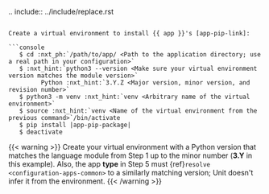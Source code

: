 .. include:: ../include/replace.rst
```

Create a virtual environment to install {{ app }}'s [app-pip-link]:

```console
   $ cd :nxt_ph:`/path/to/app/ <Path to the application directory; use a real path in your configuration>`
   $ :nxt_hint:`python3 --version <Make sure your virtual environment version matches the module version>`
         Python :nxt_hint:`3.Y.Z <Major version, minor version, and revision number>`
   $ python3 -m venv :nxt_hint:`venv <Arbitrary name of the virtual environment>`
   $ source :nxt_hint:`venv <Name of the virtual environment from the previous command>`/bin/activate
   $ pip install |app-pip-package|
   $ deactivate
```

{{< warning >}}
Create your virtual environment with a Python version that matches the
language module from Step 1 up to the minor number (**3.Y** in this
example). Also, the app **type** in Step 5 must {ref}`resolve
<configuration-apps-common>` to a similarly matching version; Unit doesn't
infer it from the environment.
{{< /warning >}}
